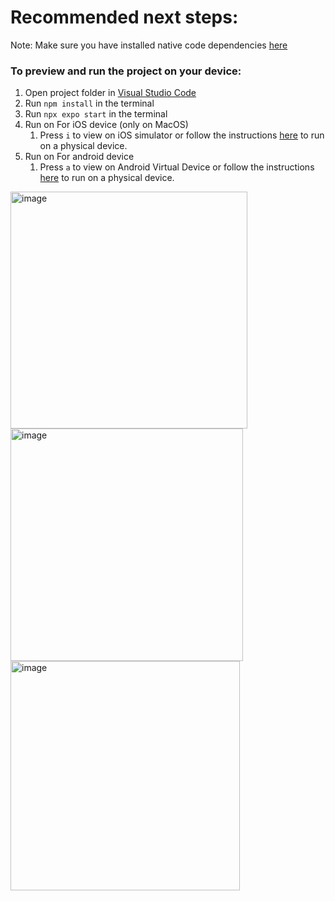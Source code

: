 # Recommended next steps:
Note: Make sure you have installed native code dependencies [here](https://reactnative.dev/docs/environment-setup#installing-dependencies)

### To preview and run the project on your device:
1. Open project folder in <u>Visual Studio Code</u>
2. Run  `npm install`  in the terminal
3. Run  `npx expo start`  in the terminal
4. Run on For iOS device (only on MacOS)
    1. Press  `i`  to view on iOS simulator or follow the instructions [here](https://docs.expo.dev/workflow/run-on-device/) to run on a physical device.
5. Run on For android device
    1. Press  `a`  to view on Android Virtual Device or follow the instructions [here](https://docs.expo.dev/workflow/run-on-device/) to run on a physical device.
  
<img width="379" alt="image" src="https://github.com/user-attachments/assets/24bac83d-b3dc-4fb2-adb3-7eae9b56a2f5">

<img width="372" alt="image" src="https://github.com/user-attachments/assets/f42f30e2-4da2-433e-9f9c-5fdd2a902927">

<img width="367" alt="image" src="https://github.com/user-attachments/assets/94e473ea-e433-4e5b-b902-0008beefaa12">


